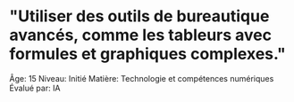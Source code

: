 # "Utiliser des outils de bureautique avancés, comme les tableurs avec formules et graphiques complexes."

Âge: 15
Niveau: Initié
Matière: Technologie et compétences numériques
Évalué par: IA